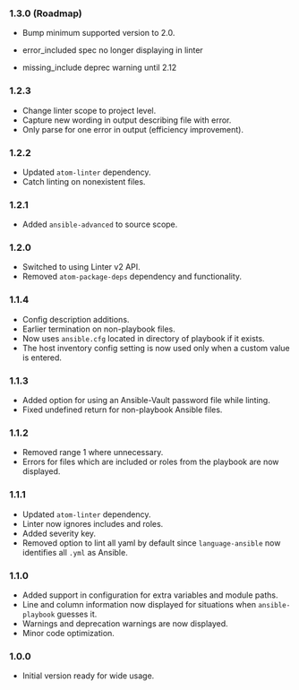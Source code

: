 ### 1.3.0 (Roadmap)
- Bump minimum supported version to 2.0.

- error_included spec no longer displaying in linter
- missing_include deprec warning until 2.12

### 1.2.3
- Change linter scope to project level.
- Capture new wording in output describing file with error.
- Only parse for one error in output (efficiency improvement).

### 1.2.2
- Updated `atom-linter` dependency.
- Catch linting on nonexistent files.

### 1.2.1
- Added `ansible-advanced` to source scope.

### 1.2.0
- Switched to using Linter v2 API.
- Removed `atom-package-deps` dependency and functionality.

### 1.1.4
- Config description additions.
- Earlier termination on non-playbook files.
- Now uses `ansible.cfg` located in directory of playbook if it exists.
- The host inventory config setting is now used only when a custom value is entered.

### 1.1.3
- Added option for using an Ansible-Vault password file while linting.
- Fixed undefined return for non-playbook Ansible files.

### 1.1.2
- Removed range 1 where unnecessary.
- Errors for files which are included or roles from the playbook are now displayed.

### 1.1.1
- Updated `atom-linter` dependency.
- Linter now ignores includes and roles.
- Added severity key.
- Removed option to lint all yaml by default since `language-ansible` now identifies all `.yml` as Ansible.

### 1.1.0
- Added support in configuration for extra variables and module paths.
- Line and column information now displayed for situations when `ansible-playbook` guesses it.
- Warnings and deprecation warnings are now displayed.
- Minor code optimization.

### 1.0.0
- Initial version ready for wide usage.
